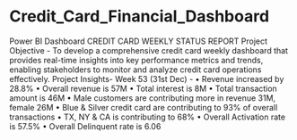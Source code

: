 # Credit_Card_Financial_Dashboard
Power BI Dashboard 
CREDIT CARD WEEKLY STATUS REPORT
Project Objective - To develop a comprehensive credit card weekly dashboard that provides real-time insights into key performance metrics and trends, enabling stakeholders to monitor and analyze credit card operations effectively.
Project Insights- Week 53 (31st Dec) - 
• Revenue increased by 28.8% 
• Overall revenue is 57M
• Total interest is 8M
• Total transaction amount is 46M
• Male customers are contributing more in revenue 31M, female 26M
• Blue & Silver credit card are contributing to 93% of overall transactions
• TX, NY & CA is contributing to 68%
• Overall Activation rate is 57.5%
• Overall Delinquent rate is 6.06
